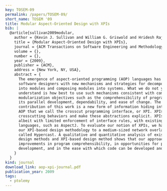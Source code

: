 ```yaml
---
key: TOSEM-09
permalink: /papers/TOSEM-09/
short_name: TOSEM '09
title: Modular Aspect-Oriented Design with XPIs
bib: |
  @article{sullivan2009modular,
    author = {Kevin J. Sullivan and William G. Griswold and Hridesh Rajan and Yuanyuan Song and Yuanfang Cai and Macneil Shonle and Nishit Tewari},
    title = {Modular Aspect-Oriented Design with XPIs},
    journal = {ACM Transactions on Software Engineering and Methodology (TOSEM)},
    volume = {},
    number = {},
    year = {2009},
    publisher = {ACM},
    address = {New York, NY, USA},
    abstract = {
      The emergence of aspect-oriented programming (AOP) languages has provided
      software designers with new mechanisms and strategies for decomposing programs
      into modules and composing modules into systems. What we do not yet fully
      understand is how best to use such mechanisms consistent with common
      modularization objectives such as the comprehensibility of programming code,
      its parallel development, dependability, and ease of change. The main
      contribution of this work is a new form of information hiding interface for
      AOP that we call the crosscut programming interface, or XPI. XPIs abstract
      crosscutting behaviors and make these abstractions explicit. XPIs can be used,
      albeit with limited enforcement of interface rules, with existing AOP
      languages, such as AspectJ. To evaluate our notion of XPIs, we have applied
      our XPI-based design methodology to a medium-sized network overlay application
      called Hypercast. A qualitative and quantitative analysis of existing AO
      design methods and XPI-based design method shows that our approach produces
      improvements in program comprehensibility, in opportunities for parallel
      development, and in the ease with which code can be developed and changed.
    }
  }
kind: journal
download_link: aop-xpi-journal.pdf
publication_year: 2009
tags:
  - ptolemy
---
```

